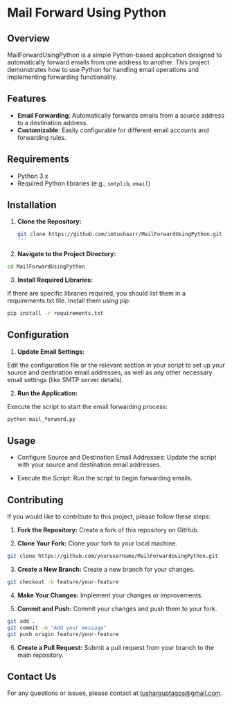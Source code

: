# Mail Forward Using Python

## Overview

MailForwardUsingPython is a simple Python-based application designed to automatically forward emails from one address to another. This project demonstrates how to use Python for handling email operations and implementing forwarding functionality.

## Features

- **Email Forwarding**: Automatically forwards emails from a source address to a destination address.
- **Customizable**: Easily configurable for different email accounts and forwarding rules.

## Requirements

- Python 3.x
- Required Python libraries (e.g., `smtplib`, `email`)

## Installation

1. **Clone the Repository:**

   ```bash
   git clone https://github.com/imtushaarr/MailForwardUsingPython.git
   '''

2. **Navigate to the Project Directory:**

```bash
cd MailForwardUsingPython
```

3. **Install Required Libraries:**

If there are specific libraries required, you should list them in a requirements.txt file. Install them using pip:

```bash
pip install -r requirements.txt
```

## Configuration

1. **Update Email Settings:**

Edit the configuration file or the relevant section in your script to set up your source and destination email addresses, as well as any other necessary email settings (like SMTP server details).

2. **Run the Application:**

Execute the script to start the email forwarding process:

```bash
python mail_forward.py
```

## Usage
- Configure Source and Destination Email Addresses: Update the script with your source and destination email addresses.

- Execute the Script: Run the script to begin forwarding emails.

## Contributing
If you would like to contribute to this project, please follow these steps:

1. **Fork the Repository:** Create a fork of this repository on GitHub.

2. **Clone Your Fork:** Clone your fork to your local machine.

```bash
git clone https://github.com/yourusername/MailForwardUsingPython.git
```
3. **Create a New Branch:** Create a new branch for your changes.

```bash
git checkout -b feature/your-feature
```

4. **Make Your Changes:** Implement your changes or improvements.

5. **Commit and Push:** Commit your changes and push them to your fork.

```bash
git add .
git commit -m "Add your message"
git push origin feature/your-feature
```

6. **Create a Pull Request:** Submit a pull request from your branch to the main repository.

## Contact Us
For any questions or issues, please contact at tusharguptagps@gmail.com.
